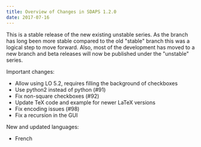 ```yaml
---
title: Overview of Changes in SDAPS 1.2.0
date: 2017-07-16
---
```

This is a stable release of the new existing unstable series. As the branch
has long been more stable compared to the old "stable" branch this was a
logical step to move forward. Also, most of the development has moved to a
new branch and beta releases will now be published under the "unstable"
series.
<!--more-->

Important changes:

- Allow using LO 5.2, requires filling the background of checkboxes
- Use python2 instead of python (#91)
- Fix non-square checkboxes (#92)
- Update TeX code and example for newer LaTeX versions
- Fix encoding issues (#98)
- Fix a recursion in the GUI

New and updated languages:

- French
